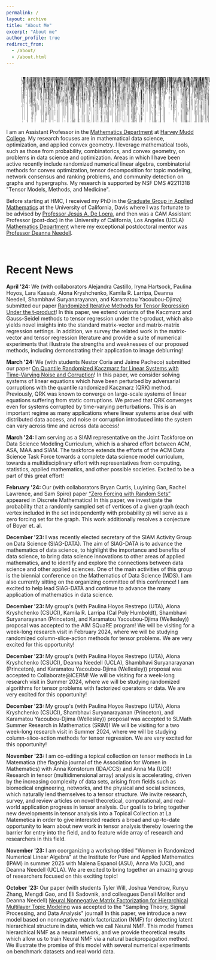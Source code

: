 ```yaml
---
permalink: /
layout: archive
title: "About Me"
excerpt: "About me"
author_profile: true
redirect_from:
  - /about/
  - /about.html
---
```


<!--![visualization of residual of iterative projection method for linear inequalities](../images/residual.png)-->
<figure style="float: left; margin-right:50px; width:100%"><img src="../images/residual.png" alt="visualization of residual of iterative projection method for linear inequalities"></figure>

I am an Assistant Professor in the [Mathematics Department](https://www.hmc.edu/mathematics/) at [Harvey Mudd College](https://www.hmc.edu/). My research focuses are in mathematical data science, optimization, and applied convex geometry.  I leverage mathematical tools, such as those from probability, combinatorics, and convex geometry, on problems in data science and optimization. Areas in which I have been active recently include randomized numerical linear algebra, combinatorial methods for convex optimization, tensor decomposition for topic modeling, network consensus and ranking problems, and community detection on graphs and hypergraphs.  My research is supported by NSF DMS \#2211318 "Tensor Models, Methods, and Medicine".

Before starting at HMC, I received my PhD in the [Graduate Group in Applied Mathematics](http://appliedmath.ucdavis.edu/) at the University of California, Davis where I was fortunate to be advised by [Professor Jesús A. De Loera](https://www.math.ucdavis.edu/~deloera), and then was a CAM Assistant Professor (post-doc) in the University of California, Los Angeles (UCLA) [Mathematics Department](https://ww3.math.ucla.edu/) where my exceptional postdoctoral mentor was [Professor Deanna Needell](https://www.math.ucla.edu/~deanna/).




<!--<br>Contact
===========
Email: <a href="mailto:jhaddock@g.hmc.edu">jhaddock@g.hmc.edu</a>
<br>Office: Shanahan 2408
<link href="https://assets.calendly.com/assets/external/widget.css" rel="stylesheet">
<script src="https://assets.calendly.com/assets/external/widget.js" type="text/javascript" async></script>
<a href="" onclick="Calendly.initPopupWidget({url: 'https://calendly.com/jamie-haddock'});return false;">Schedule time with me</a>-->



<br>Recent News
===========
<b>April '24: </b> We (with collaborators Alejandra Castillo, Iryna Hartsock, Paulina Hoyos, Lara Kassab, Alona Kryshchenko, Kamila R. Larripa, Deanna Needell, Shambhavi Suryanarayanan, and Karamatou Yacoubou-Djima) submitted our paper <a href="http://arxiv.org/">Randomized Iterative Methods for Tensor Regression Under the t-product</a>!  In this paper, we extend variants of the Kaczmarz and Gauss-Seidel methods to tensor regression under the t-product, which also yields novel insights into the standard matrix-vector and matrix-matrix regression settings. In addition, we survey the related work in the matrix-vector and tensor regression literature and provide a suite of numerical experiments that illustrate the strengths and weaknesses of our proposed methods, including demonstrating their application to image deblurring!

<b>March '24: </b> We (with students Nestor Coria and Jaime Pacheco) submitted our paper <a href="http://arxiv.org/abs/2403.19874">On Quantile Randomized Kaczmarz for Linear Systems with Time-Varying Noise and Corruption</a>!  In this paper, we consider solving systems of linear equations which have been perturbed by adversarial corruptions with the quantile randomized Kaczmarz (QRK) method.  Previously, QRK was known to converge on large-scale systems of linear equations suffering from static corruptions. We proved that QRK converges even for systems corrupted by time-varying perturbations. This is an important regime as many applications where linear systems arise deal with distributed data access, and noise or corruption introduced into the system can vary across time and across data access!

<b>March '24: </b> I am serving as a SIAM representative on the Joint Taskforce on Data Science Modeling Curriculum, which is a shared effort between ACM, ASA, MAA and SIAM. The taskforce extends the efforts of the ACM Data Science Task Force towards a complete data science model curriculum, towards a multidisciplinary effort with representatives from computing, statistics, applied mathematics, and other possible societies.  Excited to be a part of this great effort!

<b>February '24: </b> Our (with collaborators Bryan Curtis, Luyining Gan, Rachel Lawrence, and Sam Spiro) paper <a href="https://doi.org/10.1016/j.disc.2024.113944">“Zero Forcing with Random Sets”</a> appeared in Discrete Mathematics!  In this paper, we investigate the probability that a randomly sampled set of vertices of a given graph (each vertex included in the set independently with probability p) will serve as a zero forcing set for the graph.  This work additionally resolves a conjecture of Boyer et. al.

<b>December '23: </b> I was recently elected secretary of the SIAM Activity Group on Data Science (SIAG-DATA).  The aim of SIAG-DATA is to advance the mathematics of data science, to highlight the importance and benefits of data science, to bring data science innovations to other areas of applied mathematics, and to identify and explore the connections between data science and other applied sciences.  One of the main activities of this group is the biennial conference on the Mathematics of Data Science (MDS).  I am also currently sitting on the organizing committee of this conference!  I am excited to help lead SIAG-DATA and continue to advance the many application of mathematics in data science.

<b>December '23: </b> My group's (with Paulina Hoyos Restrepo (UTA), Alona Kryshchenko (CSUCI), Kamila R. Larripa (Cal Poly Humboldt), Shambhavi Suryanarayanan (Princeton), and Karamatou Yacoubou-Djima (Wellesley)) proposal was accepted to the AIM SQuaRE program!  We will be visiting for a week-long research visit in February 2024, where we will be studying randomized column-slice-action methods for tensor problems.  We are very excited for this opportunity!

<b>December '23: </b> My group's (with Paulina Hoyos Restrepo (UTA), Alona Kryshchenko (CSUCI), Deanna Needell (UCLA), Shambhavi Suryanarayanan (Princeton), and Karamatou Yacoubou-Djima (Wellesley)) proposal was accepted to Collaborate@ICERM!  We will be visiting for a week-long research visit in Summer 2024, where we will be studying randomized algorithms for tensor problems with factorized operators or data.  We are very excited for this opportunity!

<b>December '23: </b> My group's (with Paulina Hoyos Restrepo (UTA), Alona Kryshchenko (CSUCI), Shambhavi Suryanarayanan (Princeton), and Karamatou Yacoubou-Djima (Wellesley)) proposal was accepted to SLMath Summer Research in Mathematics (SRiM)!  We will be visiting for a two week-long research visit in Summer 2024, where we will be studying column-slice-action methods for tensor regression.  We are very excited for this opportunity!

<b>November '23: </b> I am co-editing a topical collection on tensor methods in La Matematica (the flagship journal of the Association for Women in Mathematics) with Anna Konstorum (IDA/CCS) and Anna Ma (UCI)!  Research in tensor (multidimensional array) analysis is accelerating, driven by the increasing complexity of data sets, arising from fields such as biomedical engineering, networks, and the physical and social sciences, which naturally lend themselves to a tensor structure. We invite research, survey, and review articles on novel theoretical, computational, and real-world application progress in tensor analysis. Our goal is to bring together new developments in tensor analysis into a Topical Collection at La Matemetica in order to give interested readers a broad and up-to-date opportunity to learn about new work in tensor analysis thereby lowering the barrier for entry into the field, and to feature wide array of research and researchers in this field.

<b>November '23: </b> I am coorganizing a workshop titled "Women in Randomized Numerical Linear Algebra" at the Institute for Pure and Applied Mathematics (IPAM) in summer 2025 with Malena Espanol (ASU), Anna Ma (UCI), and Deanna Needell (UCLA).  We are excited to bring together an amazing group of researchers focused on this exciting topic!

<b>October '23: </b> Our paper (with students Tyler Will, Joshua Vendrow, Runyu Zhang, Mengdi Gao, and Eli Sadovnik, and colleagues Denali Molitor and Deanna Needell)  <a href="https://arxiv.org/abs/2303.00058">Neural Nonnegative Matrix Factorization for Hierarchical Multilayer Topic Modeling</a> was accepted to the "Sampling Theory, Signal Processing, and Data Analysis" journal!  In this paper, we introduce a new model based on nonnegative matrix factorization (NMF) for detecting latent hierarchical structure in data, which we call Neural NMF.  This model frames hierarchical NMF as a neural network, and we provide theoretical results which allow us to train Neural NMF via a natural backpropagation method. We illustrate the promise of this model with several numerical experiments on benchmark datasets and real world data.

<!--

<b>August '23: </b> I have a few talks and trips this Fall!  I will be speaking in the <a href="https://sites.google.com/view/minds-seminar/home">One World Mathematics of INformation, Data, and Signals (1W-MINDS) Seminar</a> on September 7th at 11:30 am PT on Zoom.  My talk is titled "Randomized Kaczmarz Methods: Corruption, Consensus, and Concentration."  Later in the month, I will speak at the <a href="https://allerton.csl.illinois.edu/">Fifty-Ninth Annual Allerton Conference on Communication, Control, and Computing</a> in Monticello, IL on our (with collaborators Anna Ma and Liza Rebrova) paper <a href="http://arxiv.org/abs/2308.07987">“On Subsampled Quantile Randomized Kaczmarz”</a>.  After that, I go to Atlanta, GA for the <a href="https://awm-math.org/meetings/awm-research-symposium/">AWM Research Symposium</a> where I will be speaking in the session "Tensor Methods for data modeling" on Saturday, September 30.  My talk is titled "Hierarchical nonnegative tensor factorizations and applications."  The last leg of the trip is to Boston, MA where I will visit Wellesley College to give a talk on Monday, October 2.

<b>August '23: </b> Our (with collaborators Anna Ma and Liza Rebrova) paper <a href="http://arxiv.org/abs/2308.07987">“On Subsampled Quantile Randomized Kaczmarz”</a> was accepted to the the <a href="https://allerton.csl.illinois.edu/">Fifty-Ninth Annual Allerton Conference on Communication, Control, and Computing</a> to be held in Monticello, Illinois during September 26-29, 2023.  In this paper, we provide theoretical guarantees for the Quantile Randomized Kaczmarz method using subsamples of the linear system residual in each iteration.  Previous guarantees required computing the entire residual which is often (or nearly always) infeasible.  We're excited to participate in this wonderful conference!



<b>June '23: </b> I've published all course materials for my course <a href="https://github.com/jamiehadd/Math189AD-MathematicalDataScienceAndTopicModeling">"Mathematical Data Science & Topic Modeling"</a>!  All slides, code, and assignments are available and free to be used, edited, and shared.  If you find use of these materials, please cite this repository and consider letting me know your impressions and any typos/errors you catch!

<b>May '23: </b> I'm serving on the organizing committee for the third SIAM Conference on the Mathematics of Data Science (SIAM MDS) in 2024!  SIAM MDS is a biennial conference of the SIAM Activity Group on Data Science and “aims to bring together those who are building foundations for data science and its applications across science, engineering, technology, and society.” The organizing committee shapes and defines the scientific program of the conference, e.g., identify invited speakers, choose mini-tutorials, etc.  I'm very excited to help plan this amazing conference!



<b>April '23: </b> I was featured in the April 2023 Academic Data Science Alliance (<a href="https://academicdatascience.org/">ADSA</a>) Career Development Network Round-up (newsletter) and <a href="https://academicdatascience.org/resources/meet-a-data-scientist-jamie-haddock/">blog</a>!

<b>March '23: </b> We (with students Tyler Will, Joshua Vendrow, Runyu Zhang, Mengdi Gao, and Eli Sadovnik, and colleagues Denali Molitor and Deanna Needell) submitted our paper <a href="https://arxiv.org/abs/2303.00058">Neural Nonnegative Matrix Factorization for Hierarchical Multilayer Topic Modeling</a>!  In this paper, we introduce a new model based on nonnegative matrix factorization (NMF) for detecting latent hierarchical structure in data, which we call Neural NMF.  This model frames hierarchical NMF as a neural network, and we provide theoretical results which allow us to train Neural NMF via a natural backpropagation method. We illustrate the promise of this model with several numerical experiments on benchmark datasets and real world data.



<b>February '23: </b> I will give the plenary talk for the residential component of the <a href="https://www.hmc.edu/admission/wistem/">Harvey Mudd College  "Women’s Inclusion in Science, Technology, Engineering, and Mathematics (WISTEM)" program</a>.  WISTEM is a 6-month program that requires participants to engage with an on-campus residential component and interactive online sessions. Through the virtual program and visit to campus, WISTEM will connect participating students with a cohort of like-minded peers, help participants learn more about admission, and strengthen their understanding of the experiences of women in STEM, with a particular focus on the experiences of women of color.  I'm very excited to be involved with this great program and to meet some fabulous high school students!

<b>January '23: </b> Our paper (with students Hannah Friedman, Amani R. Maina-Kilaas, Julianna Schalkwyk, and Hina Ahmed) <a href="https://arxiv.org/abs/2207.05112">An Interpretable Joint Nonnegative Matrix Factorization-Based Point Cloud Distance Measure</a> was accepted for presentation at and publication in the proceedings of the 57th Annual Conference on Information Sciences and Systems (CISS) at Johns Hopkins University!  We will present this paper at the conference March 22-24, 2023.



<b>December '22: </b> I have some upcoming visits and talks in early Spring!  I will be visiting Caltech on January 25th to speak in the <a href="http://cmx.caltech.edu/">Computational Mathematics + X (CMX) Lunch Seminar</a>.  I will be spending a half-day for lunch and meetings in the afternoon after my talk!  Additionally, I will be visiting UCI on February 22nd to speak in the <a href="https://www.math.uci.edu/seminar_list/Combinatorics%20and%20Probability">Probability and Combinatorics Seminar</a>!  I will be spending the afternoon on campus for lunch and meetings also.

<b>December '22: </b> I had the opportunity to speak in the "Multi-Modal Imaging with Deep Learning and Modeling" workshop at IPAM!  This was a great week-long workshop in the long program "Computational Microscopy".  My <a href="https://youtu.be/0-kwIBAQ1hg">talk</a> was titled "Hierarchical and Neural Nonnegative Tensor Decompositions" and presented several works developing hierarchical topic models for tensor data.  Thanks to the organizers for a great program!

<b>November '22: </b> Our paper (with collaborators Phil Chodrow and Nicole Eikmeier) <a href="https://arxiv.org/abs/2204.13586">Nonbacktracking spectral clustering of nonuniform hypergraphs</a> was accepted to SIAM Journal on Mathematics of Data Science (SIMODS)!  In this paper, we propose methods for community detection on nonuniform (containing edges of different sizes) hypergraphs -- one is a simple spectral approach using the nonbacktracking operator and the other is an alternating approach based upon linearized belief-propagation (the nonbacktracking operator appears here too!).  We additionally provide some theorems that improve computational complexity of working with the nonbacktracking operator and other large matrices appearing in our methods.

<b>November '22: </b> Our paper <a href="https://arxiv.org/pdf/2209.02415v1.pdf">Interpretability of Automatic Infectious Disease Classification Analysis with Concept Discovery</a> was accepted to the <a href="https://ml4health.github.io/2022/">Machine Learning 4 Health (ML4H)</a> conference!  This paper will be presented as a poster in New Orleans at the end of November 2022.



<b>October '22: </b> The international seminar <a href="https://sites.google.com/view/minds-seminar/home">One World Mathematics of Information, Data, and Signals (MINDS)</a> has created a Slack workspace for sharing announcements of interest to our community and connecting with other members!  If you are interested in joining this Slack workspace, please follow the link provided at the top of our <a href="https://sites.google.com/view/minds-seminar/home">1W-MINDS website</a>.


<b>August '22: </b> Our paper (with student Chen Yap and collaborator Ben Jarman) <a href="https://arxiv.org/abs/2110.14609">Paving the Way for Consensus: Convergence of Block Gossip Algorithms</a> was accepted to the IEEE Transactions on Information Theory journal!  In this paper, we prove a new convergence bound for a broader class of randomized block Kaczmarz methods on a broader class of inconsistent linear systems, then utilize this convergence bound to prove convergence of the block gossip methods for average consensus.  We additionally specify the result to three popular types of block gossip protocols which utilize specific subgraph structures to iteratively update towards consensus.



<b>June '22: </b> In 2022-2023, I am co-organizing the <a href="https://sites.google.com/view/minds-seminar/home">One World Mathematics of Information, Data, and Signals (MINDS) Seminar</a>!  Given the impossibility of travel during the COVID-19 crisis the One World MINDS seminar was founded as an inter-institutional global online seminar aimed at giving researchers interested in mathematical data science, computational harmonic analysis, and related applications access to high quality talks. Talks are held on Thursdays either at 2:30 pm New York time or at 4:30 pm Shanghai/ 9:30 am (summer 10:30 am) Paris time.

<b> June '22: </b> Our (with co-organizer Phil Chodrow) minisymposium on "Tensor Methods for Network Data Science" was accepted to the SIAM Conference on the Mathematics of Data Science (MDS22) which is to be held in San Diego, CA in September 2022!  We have four fabulous speakers, Izabel P. Aguiar (Stanford University), Tamara Kolda (MathSci.ai), “Bill” Feng Shi (TigerGraph), and Francesco Tudisco (GSSI), who will speak about the exciting new developments of tensor-based methods for data science problems related to networks.

<b> June '22: </b> This month I have the honor of speaking in the Harvey Mudd College <a href="https://www.hmc.edu/calendar/events/stauffer-lecture-tensor-models-methods-and-medicine-jamie-haddock/">Stauffer Lecture series</a> where I will describe my work in "Tensor Models, Methods, and Medicine."  Additionally, I will speak (virtually) to the Rice University <a href="https://datascience.ericchi.com/#:~:text=Data%20Scientists%20in%20Training%20Outreach,data%20science%20methods%20and%20careers.">"Data Scientists in Training" Outreach Program</a> where I will describe my path to research in mathematical data science!


<b>May '22: </b> Check out this *amazing* <a href="https://youtu.be/SclGSdwB7M4">video</a> my summer 2021 research student Hannah Kaufman made!  In it, she illustrates how the Kaczmarz method works for solving linear systems, and presents an application to the problem of rating items according to pairwise comparison information.  Way to go, Hannah!!



<b>April '22: </b> We (with collaborators Phil Chodrow and Nicole Eikmeier) submitted our paper <a href="https://arxiv.org/abs/2204.13586">Nonbacktracking spectral clustering of nonuniform hypergraphs</a>!  In this paper, we propose methods for community detection on nonuniform (containing edges of different sizes) hypergraphs -- one is a simple spectral approach using the nonbacktracking operator and the other is an alternating approach based upon linearized belief-propagation (the nonbacktracking operator appears here too!).  We additionally provide some theorems that improve computational complexity of working with the nonbacktracking operator and other large matrices appearing in our methods.

<b>April '22: </b> Our (with student Edwin Chau) paper <a href="https://arxiv.org/abs/2010.10635">On Application of Block Kaczmarz Methods in Matrix Factorization</a> was accepted to SIAM Undergraduate Research Online (SIURO)!  In this work, we discuss and test a block Kaczmarz solver that replaces the least-squares subroutine in the common alternating scheme for matrix factorization. This variant trades a small increase in factorization error for significantly faster algorithmic performance. In doing so we find block sizes that produce a solution comparable to that of the least-squares solver for only a fraction of the runtime and working memory requirement!



<b>March '22: </b> I am participating in the <a href="https://www.ias.edu/math/wam/program-years/2022-program-women-and-mathematics">IAS Women and Mathematics “The Mathematics of Machine Learning"</a> at the Institute of Advanced Studies in Princeton, NJ!  This program will be held from May 21-27, 2022 and will feature lectures by Cynthia Rudin (Duke University) and Maria-Florina Balcan (Carnegie Mellon University).  Looking forward to meeting an exceptional group of faculty and students and learning about some great new topics!

<b>March '22: </b> I am participating in the <a href="https://www.ams.org/programs/research-communities/2022MRC-HyperNet">AMS MRC program "Models and Methods for Sparse (Hyper)Network Science "</a> as an assistant to the organizers!  This program will be held June 5-11, 2022 at Beaver Hollow Conference Center in Java Center, NY and will deal with graph and hypergraph models and their applications to real world study of critical systems.  Looking forward to the opportunity to learn and network with this exceptional community.

<b>March '22: </b> I am co-organizing the Southern California Applied Mathematics Symposium (SOCAMS) with Heather Zinn-Brooks (Harvey Mudd College), Christina Edholm (Scripps College), Manuchehr Aminian (Cal Poly Pomona), Phil Chodrow (UCLA), Anna Ma (UCI), Adam MacLean (USC), Chris Miles (UCI), and Alona Kryshchenko (CSU Channel Islands).  This one-day meeting will be held on the campus of Harvey Mudd College on May 21, 2022!  This conference aims to bring together researchers from universities throughout Southern California, working in all areas of Applied Mathematics, for a one-day exchange of ideas in an informal and collaborative atmosphere. More information and registration available at <a href="https://www.socams.org">https://www.socams.org"</a>!



<b>February '22: </b> Elizaveta Rebrova (Princeton Univ. ORFE) and I are organizing sessions titled "Randomized Iterative Methods beyond Least-squares" and "Tensor Modeling and Optimization" for the "Optimization for Data Science and Machine learning" cluster at the seventh <a href="https://iccopt2022.lehigh.edu/">International Conference on Continuous Optimization (ICCOPT)</a> which will take place at Lehigh University in Bethlehem, Pennsylvania during July 25-28, 2022.  We have two great slates of speakers organized to speak on these topics!

<b>February '22: </b>Applications are now open for my funded summer undergraduate research projects <a href="https://uro.hmc.edu/projects">Tensor Models and Methods for Medical Imaging</a>, <a href="https://uro.hmc.edu/projects">Numerical Linear Algebraic Analyses of Opinion Dynamics on Networks</a>, and <a href="https://uro.hmc.edu/projects">Iterative Methods for Large-scale Systems of Linear Equations</a>!  Applications may be submitted via the HMC URO portal until February 20.



<b>January '22: </b> Our (with student <a href="http://www.joshvendrow.com/">Josh Vendrow</a>) paper <a href="https://arxiv.org/abs/2109.14820">A Generalized Hierarchical Nonnegative Tensor Decomposition</a> was accepted to the 2022 IEEE International Conference on Acoustics, Speech and Signal Processing (ICASSP)!  In this paper, we propose a hierarchical tensor decomposition model that generalizes a natural model for matrices, a property which many hierarchical tensor decomposition models lack.  This model naturally illuminates the hierarchy of latent topics in tensor-structured data.

<b>January '22: </b> I am coorganizing the MAA Session "Establishing Interdisciplinary Collaborations in Teaching and Research" at the Joint Mathematics Meeting (virtual) April 6-9, 2022 with Jessica Oehrlein (Fitchburg State University)!  Due to the transition to virtual format and the challenges of scheduling, this session will occur in March.  We have a great set of speakers who will lead an interactive session on how beginning and sustaining interdisciplinary collaboration with academics outside mathematics and industrial colleagues.


<b>December '21: </b> Our paper <a href="https://arxiv.org/abs/2009.08089">Quantile-based Iterative Methods for Corrupted Systems of Linear Equations</a> was accepted for publication in SIAM Journal on Matrix Analysis and Applications (SIMAX)!  In this paper, we propose iterative methods for solving large-scale and arbitrarily corrupted systems of equations.  We provide both theoretical and empirical evidence of the promise of these methods; our theoretical results build upon new and classical results in high-dimensional probability.



<b>November '21: </b> We (with student Chen Yap) submitted our paper <a href="https://arxiv.org/abs/2110.14609">Paving the Way for Consensus: Convergence of Block Gossip Algorithms</a>!  In this paper, we prove a new convergence bound for a broader class of randomized block Kaczmarz methods on a broader class of inconsistent linear systems, then utilize this convergence bound to prove convergence of the block gossip methods for average consensus.  We additionally specify the result to three popular types of block gossip protocols which utilize specific subgraph structures to iteratively update towards consensus.



<b>September '21: </b> Our papers "Neural Nonnegative CP Decomposition for Hierarchical Tensor Analysis" (with student <a href="http://www.joshvendrow.com/">Josh Vendrow</a>) and <a href="https://arxiv.org/abs/2010.07956">"Semi-supervised Nonnegative Matrix Factorization for Document Classification"</a> (with student Sixian Li) were accepted to the proceedings of the 55th Asilomar Conference on Signals, Systems, and Computers!  During that conference, I will additionally chair the session "Algorithms for Data Analytics".



<b>June '21: </b> I was selected for the MAA Project NExT Gold'21 cohort!  <a href="https://www.maa.org/programs-and-communities/professional-development/project-next">Project NExT</a> (New Experiences in Teaching) is a year-long professional development program for early career mathematicians that addresses all aspects of an academic career. Looking forward to participating in this program and to meeting the rest of the cohort!

<b>May '21: </b> Our grant <a href="https://www.nsf.gov/awardsearch/showAward?AWD_ID=2111440&HistoricalAwards=false">"Tensor Models, Methods, and Medicine"</a> was awarded by NSF DMS Computational Mathematics!  This award will support research developing supervised and hierarchical tensor models and efficient numerical and combinatorial methods for training these models, and an exciting collaboration with cardiologists at Harbor-UCLA Medical Center!  It will fund summer undergraduate research positions and summer workshops bringing experts on the mathematics of tensors together with application area experts.  If you are interested in either of these opportunities, please <a href="mailto:jhaddock@g.hmc.edu">reach out!</a>

<b>May '21: </b> We submitted our paper <a href="https://arxiv.org/abs/2105.09065">Statistical Learning for Best Practices in Tattoo Removal</a> (with student Richard Yim)!  This paper employs statistical and machine learning techniques to investigate best practices in laser-assisted tattoo removal.  This work is a collaboration with the largest gang rehabilitation and reentry organization in the world, <a href="https://homeboyindustries.org/">Homeboy Industries</a>!

<dt><h3>[Feb. '21]</h3></dt> <dd>Applications are now open for my funded summer undergraduate research project <a href="https://uro.hmc.edu/projects">Kaczmarz Methods for Large-scale Data Analysis</a>!  This project will be run in conjunction with the UCLA CAM REU and is partially funded by Harvey Mudd College.  Applications from undergraduates at any institution are welcome and can be submitted through <a href="https://www.mathprograms.org/db/programs/1067">MathPrograms</a>! If you are a Claremont colleges student, you can additionally apply at <a href="https://uro.hmc.edu/projects">HMC URO</a>.</dd>
<dt><h3>[Jan. '21]</h3></dt> <dd>Our paper <a href="https://arxiv.org/abs/2010.11365">On a Guided Nonnegative Matrix Factorization</a> (with student Josh Vendrow) was accepted to the 2021 IEEE International Conference on Acoustics, Speech and Signal Processing (ICASSP)!  In it, we propose an approach based upon the nonnegative matrix factorization (NMF) model, deemed Guided NMF, that incorporates user-designed seed word supervision. Our experimental results demonstrate the promise of this model and illustrate that it is competitive with other methods of this ilk with only very little supervision information!</dd>
<dt><h3>[Dec. '20]</h3></dt> <dd>Our paper <a href="http://arxiv.org/abs/1912.03544">Greed Works: An Improved Analysis of Sampling Kaczmarz-Motzkin</a> (with Anna Ma) was accepted for publication to the SIAM Journal on Mathematical Data Science (SIMODS)!  In this work, we present an improved convergence analysis of the Sampling Kaczmarz-Motzkin (SKM) family of methods on consistent systems of linear equations.  Our analysis illustrates the advantage of using greedier members of this family and presents intuition for why Motzkin's (maximal residual) method often converges faster than the Randomized Kaczmarz method! We additionally specialize our analysis to two specific forms of linear systems, including average consensus systems.</dd>
<dt><h3>[Nov. '20]</h3></dt> <dd>Our paper <a href="https://arxiv.org/abs/1905.13404">Data-driven Algorithm Selection and Tuning in Optimization and Signal Processing</a> was accepted for publication to the Annals of Mathematics and Artificial Intelligence! In this paper, we train machine learning methods to automatically improve the performance of optimization and signal processing algorithms. As a proof of concept, we use our approach to improve two popular data processing subroutines in data science: stochastic gradient descent and greedy methods in compressed sensing!</dd>
<dt><h3>[Oct. '20]</h3></dt> <dd>We (with student Edwin Chau) submitted the paper <a href="https://arxiv.org/abs/2010.10635">On Application of Block Kaczmarz Methods in Matrix Factorization</a>!  In this work, we discuss and test a block Kaczmarz solver that replaces the least-squares subroutine in the common alternating scheme for matrix factorization. This variant trades a small increase in factorization error for significantly faster algorithmic performance. In doing so we find block sizes that produce a solution comparable to that of the least-squares solver for only a fraction of the runtime and working memory requirement!</dd>
<dt><h3>[Oct. '20]</h3></dt> <dd>We (with student Sixian Li) submitted the paper <a href="http://arxiv.org/abs/2010.07956">Semi-supervised NMF Models for Topic Modeling in Learning Tasks</a>!  In this work, we propose several new semi-supervised NMF (SSNMF) models and show that these are naturally formulated as the maximum likelihood estimators given a generative factorization model and assumed distributions of uncertainty in the observed data.  We develop training methods for the general forms of these models and illustrate how to apply them to the classification task; our experiments show that these methods are very promising and achieve high classification accuracy on the 20 Newsgroups data (while also developing a coherent topic model and classifying in a low-dimensional space)!</dd>
<dt><h3>[Sep. '20]</h3></dt> <dd>We (with student Josh Vendrow) submitted the paper "Neural Nonnegative CP Decomposition for Hierarchical Tensor Analysis"!  We propose a model for hierarchical tensor decomposition and a neural network-inspired technique for training the model.  This model allows a user to decompose a tensor at different granularities (ranks) and to visualize the relationship between the learned topics at different levels of hierarchy!</dd>
<dt><h3>[Sep. '20]</h3></dt> <dd>We submitted the paper <a href="https://arxiv.org/abs/2009.08089">Quantile-based Iterative Methods for Corrupted Systems of Linear Equations</a>!  In this paper, we propose iterative methods for solving large-scale and arbitrarily corrupted systems of equations.  We provide both theoretical and empirical evidence of the promise of these methods; our theoretical results build upon new and classical results in high-dimensional probability.</dd>
<dt><h3>[Sep. '20]</h3></dt> <dd>We submitted the paper "Weakly-Supervised Object Localization using Semi-supervised Nonnegative Matrix Factorization"!  We combine a new form of semi-supervised nonnegative matrix factorization with convolutional neural network filters to produce a successful model for object localization in multi-class image datasets.</dd>
<dt><h3>[Sep. '20]</h3></dt> <dd>Our paper <a href="https://arxiv.org/abs/2001.00631">On Large-Scale Dynamic Topic Modeling with Nonnegative CP Tensor Decomposition</a> was accepted for publication in the Proceedings of the Women in Data Science and Mathematics (WiSDM) Workshop!  This collaboration was begun at the Research Collaboration Workshop for <a href="https://icerm.brown.edu/topical_workshops/tw19-5-wisdm/">Women in Data Science and Mathematics</a>, July 2019 held at <a href="https://icerm.brown.edu/">ICERM</a> (funded by ICERM, <a href="https://awm-math.org/">AWM</a> and <a href="http://dimacs.rutgers.edu/">DIMACS</a> (NSF grant CCF1144502)).</dd>
<dt><h3>[Aug. '20]</h3></dt> <dd>We (with student Josh Vendrow) submitted the paper <a href="https://arxiv.org/abs/2009.09087">Feature Selection on Lyme Disease Patient Survey Data</a>!  In this work, we use basic machine learning techniques to perform feature selection on a large-scale survey dataset from a private Lyme disease patient database, <a href="https://www.lymedisease.org/mylymedata-lyme-disease-research/">MyLymeData</a>.</dd>
<p>I received the AMS-Simons Foundation Travel Grant for 2018-2020.</p> -->
